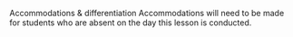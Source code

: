 Accommodations & differentiation
Accommodations will need to be made for students who are absent on the day this lesson is conducted.
